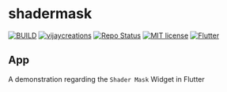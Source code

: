 # shadermask

[![BUILD](https://img.shields.io/badge/Build-OK-<COLOR>.svg)](https://github.com/vijayinyoutube/shadermask)  [![vijaycreations](https://img.shields.io/website-up-vijaycreations-green-orange/http/cv.lbesson.qc.to.svg)](https://www.youtube.com/channel/UCBC_Z7jla1GSITcqLKAtPxQ) [![Repo Status](https://img.shields.io/badge/RepoStatus-Active-blue.svg)](https://github.com/vijayinyoutube/shadermask) [![MIT license](https://img.shields.io/badge/License-MIT-red.svg)](https://github.com/vijayinyoutube/shadermask) [![Flutter](https://img.shields.io/badge/Built_using-Flutter-blue.svg)](https://github.com/vijayinyoutube/shadermask)

## App 

A demonstration regarding the ```Shader Mask``` Widget in Flutter

